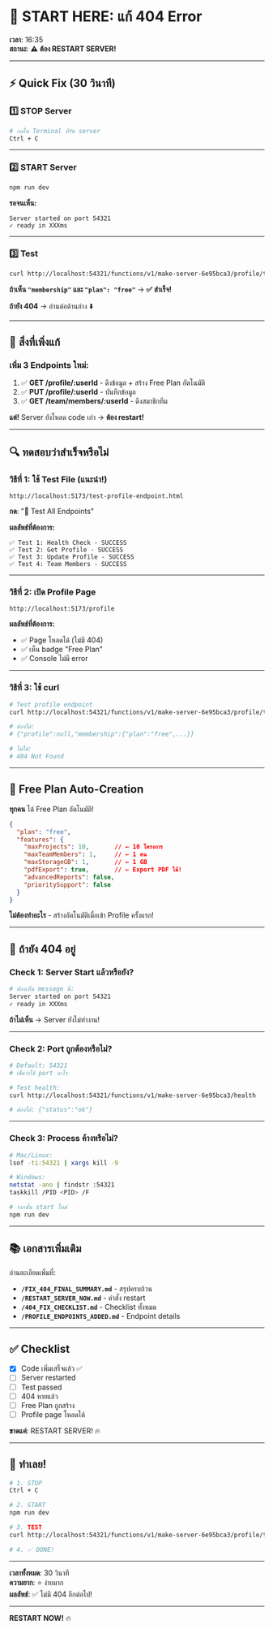 # 🚨 START HERE: แก้ 404 Error

**เวลา**: 16:35  
**สถานะ**: ⚠️ **ต้อง RESTART SERVER!**

---

## ⚡ Quick Fix (30 วินาที)

### 1️⃣ STOP Server

```bash
# กดใน Terminal ที่รัน server
Ctrl + C
```

---

### 2️⃣ START Server

```bash
npm run dev
```

**รอจนเห็น:**
```
Server started on port 54321
✓ ready in XXXms
```

---

### 3️⃣ Test

```bash
curl http://localhost:54321/functions/v1/make-server-6e95bca3/profile/test
```

**ถ้าเห็น `"membership"` และ `"plan": "free"`** → **✅ สำเร็จ!**

**ถ้ายัง 404** → อ่านต่อด้านล่าง ⬇️

---

## 🎯 สิ่งที่เพิ่งแก้

### เพิ่ม 3 Endpoints ใหม่:

1. ✅ **GET /profile/:userId** - ดึงข้อมูล + สร้าง Free Plan อัตโนมัติ
2. ✅ **PUT /profile/:userId** - บันทึกข้อมูล
3. ✅ **GET /team/members/:userId** - ดึงสมาชิกทีม

**แต่!** Server ยังโหลด code เก่า → **ต้อง restart!**

---

## 🔍 ทดสอบว่าสำเร็จหรือไม่

### วิธีที่ 1: ใช้ Test File (แนะนำ!)

```
http://localhost:5173/test-profile-endpoint.html
```

**กด**: "🚀 Test All Endpoints"

**ผลลัพธ์ที่ต้องการ:**
```
✅ Test 1: Health Check - SUCCESS
✅ Test 2: Get Profile - SUCCESS
✅ Test 3: Update Profile - SUCCESS
✅ Test 4: Team Members - SUCCESS
```

---

### วิธีที่ 2: เปิด Profile Page

```
http://localhost:5173/profile
```

**ผลลัพธ์ที่ต้องการ:**
- ✅ Page โหลดได้ (ไม่มี 404)
- ✅ เห็น badge "Free Plan"
- ✅ Console ไม่มี error

---

### วิธีที่ 3: ใช้ curl

```bash
# Test profile endpoint
curl http://localhost:54321/functions/v1/make-server-6e95bca3/profile/test-123

# ต้องได้:
# {"profile":null,"membership":{"plan":"free",...}}

# ไม่ใช่:
# 404 Not Found
```

---

## 🎁 Free Plan Auto-Creation

**ทุกคน** ได้ Free Plan อัตโนมัติ!

```json
{
  "plan": "free",
  "features": {
    "maxProjects": 10,       // ← 10 โครงการ
    "maxTeamMembers": 1,     // ← 1 คน
    "maxStorageGB": 1,       // ← 1 GB
    "pdfExport": true,       // ← Export PDF ได้!
    "advancedReports": false,
    "prioritySupport": false
  }
}
```

**ไม่ต้องทำอะไร** - สร้างอัตโนมัติเมื่อเข้า Profile ครั้งแรก!

---

## 🐛 ถ้ายัง 404 อยู่

### Check 1: Server Start แล้วหรือยัง?

```bash
# ต้องเห็น message นี้:
Server started on port 54321
✓ ready in XXXms
```

**ถ้าไม่เห็น** → Server ยังไม่ทำงาน!

---

### Check 2: Port ถูกต้องหรือไม่?

```bash
# Default: 54321
# เช็คว่าใช้ port อะไร

# Test health:
curl http://localhost:54321/functions/v1/make-server-6e95bca3/health

# ต้องได้: {"status":"ok"}
```

---

### Check 3: Process ค้างหรือไม่?

```bash
# Mac/Linux:
lsof -ti:54321 | xargs kill -9

# Windows:
netstat -ano | findstr :54321
taskkill /PID <PID> /F

# จากนั้น start ใหม่
npm run dev
```

---

## 📚 เอกสารเพิ่มเติม

อ่านละเอียดเพิ่มที่:

- **`/FIX_404_FINAL_SUMMARY.md`** - สรุปครบถ้วน
- **`/RESTART_SERVER_NOW.md`** - คำสั่ง restart
- **`/404_FIX_CHECKLIST.md`** - Checklist ทั้งหมด
- **`/PROFILE_ENDPOINTS_ADDED.md`** - Endpoint details

---

## ✅ Checklist

- [x] Code เพิ่มเสร็จแล้ว ✅
- [ ] Server restarted
- [ ] Test passed
- [ ] 404 หายแล้ว
- [ ] Free Plan ถูกสร้าง
- [ ] Profile page โหลดได้

**ขาดแค่**: RESTART SERVER! 🔥

---

## 🚀 ทำเลย!

```bash
# 1. STOP
Ctrl + C

# 2. START
npm run dev

# 3. TEST
curl http://localhost:54321/functions/v1/make-server-6e95bca3/profile/test

# 4. ✅ DONE!
```

---

**เวลาทั้งหมด**: 30 วินาที  
**ความยาก**: ⭐ ง่ายมาก  
**ผลลัพธ์**: ✅ ไม่มี 404 อีกต่อไป!

---

**RESTART NOW!** 🔥
